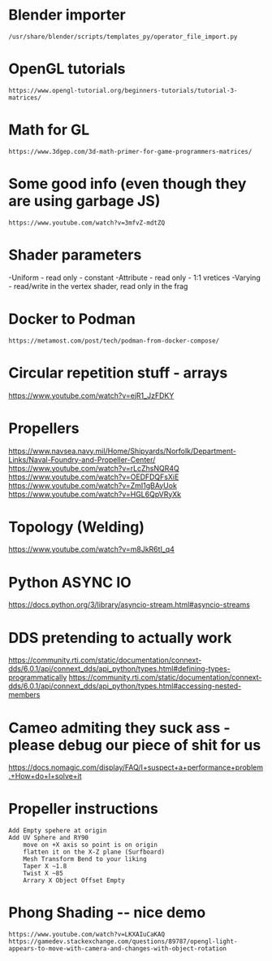 

    
# Blender importer
    /usr/share/blender/scripts/templates_py/operator_file_import.py

# OpenGL tutorials
    https://www.opengl-tutorial.org/beginners-tutorials/tutorial-3-matrices/

# Math for GL
    https://www.3dgep.com/3d-math-primer-for-game-programmers-matrices/

# Some good info (even though they are using garbage JS)
    https://www.youtube.com/watch?v=3mfvZ-mdtZQ


# Shader parameters
-Uniform   - read only - constant
-Attribute - read only - 1:1 vretices
-Varying   - read/write in the vertex shader, read only in the frag



# Docker to Podman 
    https://metamost.com/post/tech/podman-from-docker-compose/


# Circular repetition stuff - arrays
https://www.youtube.com/watch?v=ejR1_JzFDKY

# Propellers
https://www.navsea.navy.mil/Home/Shipyards/Norfolk/Department-Links/Naval-Foundry-and-Propeller-Center/
https://www.youtube.com/watch?v=rLcZhsNQR4Q
https://www.youtube.com/watch?v=OEDFDQFsXiE
https://www.youtube.com/watch?v=ZmI1gBAyUok
https://www.youtube.com/watch?v=HGL6QpVRyXk

# Topology (Welding)
https://www.youtube.com/watch?v=m8JkR6tI_q4


# Python ASYNC IO
https://docs.python.org/3/library/asyncio-stream.html#asyncio-streams

# DDS pretending to actually work
https://community.rti.com/static/documentation/connext-dds/6.0.1/api/connext_dds/api_python/types.html#defining-types-programmatically
https://community.rti.com/static/documentation/connext-dds/6.0.1/api/connext_dds/api_python/types.html#accessing-nested-members

# Cameo admiting they suck ass - please debug our piece of shit for us
https://docs.nomagic.com/display/FAQ/I+suspect+a+performance+problem.+How+do+I+solve+it


# Propeller instructions
    Add Empty spehere at origin
    Add UV Sphere and RY90 
        move on +X axis so point is on origin
        flatten it on the X-Z plane (Surfboard)
        Mesh Transform Bend to your liking
        Taper X ~1.8
        Twist X ~85
        Arrary X Object Offset Empty

# Phong Shading -- nice demo
    https://www.youtube.com/watch?v=LKXAIuCaKAQ
    https://gamedev.stackexchange.com/questions/89787/opengl-light-appears-to-move-with-camera-and-changes-with-object-rotation
    
